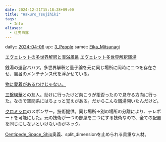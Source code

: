 ```yaml
---
date: 2024-12-21T15:18:28+09:00
title: "Hakuro_Tsujihiki"
tags:
  - Info
aliases:
  - 辻曳白露
---
```


daily:: [2024-04-06](/Daily_Note/2024-04-06.md)
up:: [3_People](../Bar/Novel/Nacaria/3_People.md)
same:: [Eika_Mitsunagi](../Bar/Novel/Nacaria/Eika_Mitsunagi.md)

[エヴェレットの多世界解釈と混浴風呂](エヴェレットの多世界解釈と混浴風呂.md)
[エヴェレット多世界解釈銭湯](../エヴェレット多世界解釈銭湯.md)

銭湯の運営ババア。多世界解釈と量子論を元に同じ場所に同時に二つを存在させ、風呂のメンテナンス代を浮かせている。

[物に愛着があるわけじゃない。](物に愛着があるわけじゃない。.md)

[三繋瑛華](../Bar/Novel/Nacaria/Eika_Mitsunagi.md)との友人。助けに行ったけど向こうが拒否ったので見守る方向に行った。なので空間系にはちょっと覚えがある。だからこんな銭湯開いたんだけど。

[クロミシロ](../Bar/Novel/Nacaria/Chromisiro.md)のスポンサー。技術提供。同じ場所→別の場所の分離により、テレポートを可能にした。元の技術が一つの部屋を二つにする技術なので、全ての配置を同じにしないといけないのがネック。

[Centipede_Space_Ship](../Bar/Novel/Nacaria/Centipede_Space_Ship.md)奥義、split_dimensionを止められる貴重な人材。